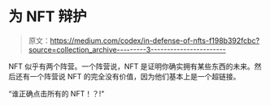 # 为 NFT 辩护

> 原文：<https://medium.com/codex/in-defense-of-nfts-f198b392fcbc?source=collection_archive---------3----------------------->

NFT 似乎有两个阵营。一个阵营说，NFT 是证明你确实拥有某些东西的未来。然后还有一个阵营说 NFT 的完全没有价值，因为他们基本上是一个超链接。

“谁正确点击所有的 NFT！？!"